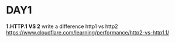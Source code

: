 
# DAY1
**1.HTTP.1 VS 2**
 write a difference http1 vs http2 https://www.cloudflare.com/learning/performance/http2-vs-http1.1/